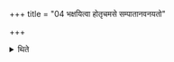 +++
title = "04 भक्षयित्वा होतृचमसे सम्पातानवनयतो"

+++

<details><summary>थिते</summary>

भक्षयित्वा होतृचमसे सम्पातानवनयतो भक्षितानभक्षिते ४
</details>
